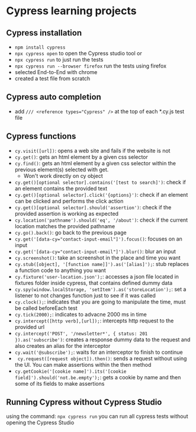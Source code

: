 # Cypress learning projects

## Cypress installation
- `npm install cypress`
- `npx cypress open` to open the Cypress studio tool or
- `npx cypress run` to just run the tests
- `npx cypress run --browser firefox` run the tests using firefox
- selected End-to-End with chrome
- created a test file from scratch

## Cypress auto completion
- add `/// <reference types="Cypress" />` at the top of each *.cy.js test file

## Cypress functions
- `cy.visit([url])`: opens a web site and fails if the website is not 
- `cy.get()`: gets an html element by a given css selector
- `cy.find()`: gets an html element by a given css selector within the previous element(s) selected with get. 
    - Won't work directly on cy object
- `cy.get()[optional selector].contains('[test to search]')`: check if an element contains the provided text
- `cy.get()[optional selector].click('{options}')`: check if an element can be clicked and performs the click action
- `cy.get()[optional selector].should('assertion')`: check if the provided assertion is working as expected
- `cy.location('pathname').should('eq', '/about')`: check if the current location matches the provided pathname 
- `cy.go().back()`: go back to the previous page
- `cy.get('[data-cy="contact-input-email"]').focus()`: focuses on an input
- `cy.get('[data-cy="contact-input-email"]').blur()`: blur an input
- `cy.screenshot()`: take an screenshot in the place and time you want
- `cy.stub([object], '[function name]]').as('[alias]');`: stub replaces a function code to anything you want
- `cy.fixture('user-location.json');`: accesses a json file located in fixtures folder inside cypress, that contains defined dummy data
- `cy.spy(window.localStorage, 'setItem').as('storeLocation');`: set a listener to not changes function just to see if it was called
- `cy.clock();`: indicates that you are going to manipulate the time, must be called beforeEach test
- `cy.tick(2000);`: indicates to advacne 2000 ms in time
- `cy.intercept([http verb],[url]);`: intercepts http request to the provided url
- `cy.intercept('POST', '/newsletter*', { status: 201 }).as('subscribe')`: creates a response dummy data to the request and also creates an alias for the interceptor
- `cy.wait('@subscribe');`: waits for an interceptor to finish to continue
- ` cy.request([request object]).then()`: sends a request without using the UI. You can make assertions within the then method
- `cy.getCookie('[cookie name]').its('[cookie field]').should('not.be.empty');`: gets a cookie by name and then some of its fields to make assertions

## Running Cypress without Cypress Studio
using the command: `npx cypress run` you can run all cypress tests without opening the Cypress Studio